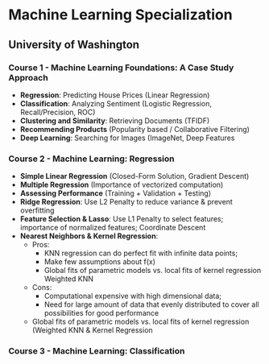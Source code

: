 # Machine Learning Specialization
## University of Washington

### Course 1 - Machine Learning Foundations: A Case Study Approach
- __Regression__: Predicting House Prices (Linear Regression)
- __Classification__: Analyzing Sentiment (Logistic Regression, Recall/Precision, ROC)
- __Clustering and Similarity__: Retrieving Documents (TFIDF)
- __Recommending Products__ (Popularity based / Collaborative Filtering)
- __Deep Learning__: Searching for Images (ImageNet, Deep Features


### Course 2 - Machine Learning: Regression
- __Simple Linear Regression__ (Closed-Form Solution, Gradient Descent)
- __Multiple Regression__ (Importance of vectorized computation)
- __Assessing Performance__ (Training + Validation + Testing)
- __Ridge Regression__: Use L2 Penalty to reduce variance & prevent overfitting
- __Feature Selection & Lasso__: Use L1 Penalty to select features; importance of normalized features; Coordinate Descent
- __Nearest Neighbors & Kernel Regression__: 
  - Pros:
    - KNN regression can do perfect fit with infinite data points;
    - Make few assumptions about f(x)
    - Global fits of parametric models vs. local fits of kernel regression Weighted KNN
  - Cons:
    - Computational expensive with high dimensional data;
    - Need for large amount of data that evenly distributed to cover all possibilities for good performance
  - Global fits of parametric models vs. local fits of kernel regression (Weighted KNN & Kernel Regression

### Course 3 - Machine Learning: Classification
